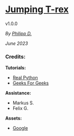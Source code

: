 # [Jumping T-rex](https://github.com/iqnite/Jumper)

v1.0.0

*By [Philipp D.](https://ggigabyte.repl.co/)*

*June 2023*

### Credits:

**Tutorials:**
- [Real Python](https://realpython.com/)
- [Geeks For Geeks](https://geeksforgeeks.org/)

**Assistance:**
- Markus S.
- Felix G.

**Assets:**
- [Google](https://google.com/)
